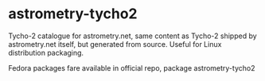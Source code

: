 # astrometry-tycho2
Tycho-2 catalogue for astrometry.net, same content as Tycho-2 shipped by astrometry.net itself, but generated from source. Useful for Linux distribution packaging.

Fedora packages fare available in official repo, package astrometry-tycho2
